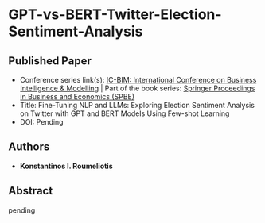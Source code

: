 #  GPT-vs-BERT-Twitter-Election-Sentiment-Analysis

## Published Paper
* Conference series link(s): [IC-BIM: International Conference on Business Intelligence & Modelling](https://link.springer.com/conference/icbim) | Part of the book series: [Springer Proceedings in Business and Economics (SPBE)](https://www.springer.com/series/11960)
* Title: Fine-Tuning NLP and LLMs: Exploring Election Sentiment Analysis on Twitter with GPT and BERT Models Using Few-shot Learning
* DOI: Pending

## Authors
* **Konstantinos I. Roumeliotis**

## Abstract
pending


